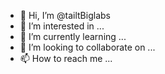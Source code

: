 - 👋 Hi, I’m @tailtBiglabs
- 👀 I’m interested in ...
- 🌱 I’m currently learning ...
- 💞️ I’m looking to collaborate on ...
- 📫 How to reach me ...

<!---
tailtBiglabs/tailtBiglabs is a ✨ special ✨ repository because its `README.md` (this file) appears on your GitHub profile.
You can click the Preview link to take a look at your changes.
--->
